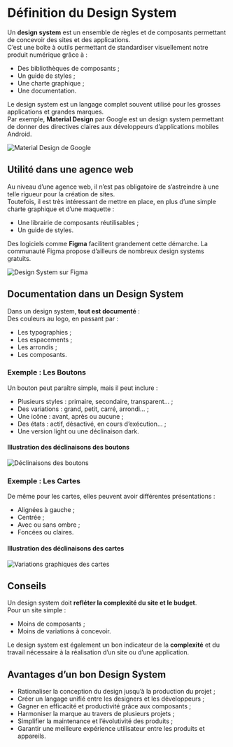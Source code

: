 # Définition du Design System

Un **design system** est un ensemble de règles et de composants permettant de concevoir des sites et des applications.  
C’est une boîte à outils permettant de standardiser visuellement notre produit numérique grâce à :

- Des bibliothèques de composants ;
- Un guide de styles ;
- Une charte graphique ;
- Une documentation.

Le design system est un langage complet souvent utilisé pour les grosses applications et grandes marques.  
Par exemple, **Material Design** par Google est un design system permettant de donner des directives claires aux développeurs d’applications mobiles Android.

![Material Design de Google](/grimoire/img/material-design-android-2048x1150.jpg.avif)

## Utilité dans une agence web

Au niveau d’une agence web, il n’est pas obligatoire de s’astreindre à une telle rigueur pour la création de sites.  
Toutefois, il est très intéressant de mettre en place, en plus d’une simple charte graphique et d’une maquette :
- Une librairie de composants réutilisables ;
- Un guide de styles.

Des logiciels comme **Figma** facilitent grandement cette démarche. La communauté Figma propose d’ailleurs de nombreux design systems gratuits.

![Design System sur Figma](/grimoire/img/figma-design-system-2048x1218.jpg.avif) 

## Documentation dans un Design System

Dans un design system, **tout est documenté** :  
Des couleurs au logo, en passant par :
- Les typographies ;
- Les espacements ;
- Les arrondis ;
- Les composants.

### Exemple : Les Boutons

Un bouton peut paraître simple, mais il peut inclure :
- Plusieurs styles : primaire, secondaire, transparent… ;
- Des variations : grand, petit, carré, arrondi… ;
- Une icône : avant, après ou aucune ;
- Des états : actif, désactivé, en cours d’exécution… ;
- Une version light ou une déclinaison dark.

#### Illustration des déclinaisons des boutons
![Déclinaisons des boutons](/grimoire/img/boutons-design-system.jpg.avif)

### Exemple : Les Cartes

De même pour les cartes, elles peuvent avoir différentes présentations :  
- Alignées à gauche ;
- Centrée ;
- Avec ou sans ombre ;
- Foncées ou claires.

#### Illustration des déclinaisons des cartes
![Variations graphiques des cartes](/grimoire/img/cartes-design-system.jpg.avif)

## Conseils

Un design system doit **refléter la complexité du site et le budget**.  
Pour un site simple :
- Moins de composants ;
- Moins de variations à concevoir.

Le design system est également un bon indicateur de la **complexité** et du travail nécessaire à la réalisation d’un site ou d’une application.

## Avantages d’un bon Design System

- Rationaliser la conception du design jusqu’à la production du projet ;
- Créer un langage unifié entre les designers et les développeurs ;
- Gagner en efficacité et productivité grâce aux composants ;
- Harmoniser la marque au travers de plusieurs projets ;
- Simplifier la maintenance et l’évolutivité des produits ;
- Garantir une meilleure expérience utilisateur entre les produits et appareils.
